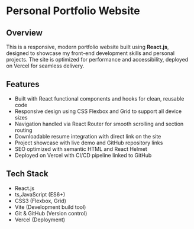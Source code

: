 # Personal Portfolio Website

## Overview
This is a responsive, modern portfolio website built using **React.js**, designed to showcase my front-end development skills and personal projects. The site is optimized for performance and accessibility, deployed on Vercel for seamless delivery.

## Features
- Built with React functional components and hooks for clean, reusable code
- Responsive design using CSS Flexbox and Grid to support all device sizes
- Navigation handled via React Router for smooth scrolling and section routing
- Downloadable resume integration with direct link on the site
- Project showcase with live demo and GitHub repository links
- SEO optimized with semantic HTML and React Helmet
- Deployed on Vercel with CI/CD pipeline linked to GitHub

## Tech Stack
- React.js
- ts,JavaScript (ES6+)
- CSS3 (Flexbox, Grid)
- Vite (Development build tool)
- Git & GitHub (Version control)
- Vercel (Deployment)


